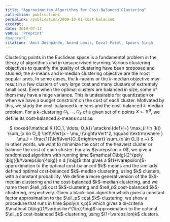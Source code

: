 ```yaml
---
title: "Approximation Algorithms for Cost-Balanced Clustering"
collection: publications
permalink: /publication/2009-10-01-cost-balanced
excerpt:
date: 2019-07-17
venue: 'Preprint'
#paperurl:
citation: 'Amit Deshpande, Anand Louis, Deval Patel, Apoorv Singh'
---
```

Clustering points in the Euclidean space is a fundamental problem in the theory of algorithms
and in unsupervised learning.
Various clustering objectives to quantify the quality of clustering have been proposed and studied;
the $k$-means and $k$-median clustering objective are the most popular ones.
In some cases, the $k$-means or the $k$-median objective may result in a few clusters of very large cost and many clusters of extremely small cost. Even when the optimal clusters are balanced in size, some of them may have a huge variance. This is undesirable for quantization or when we have a budget constraint on the cost of each cluster.
Motivated by this, we study the cost-balanced $k$-means and the cost-balanced $k$-median problem.
For a $k$-clustering $O_1, \ldots, O_k$ of a given set of $n$ points $X \subset \mathbb R^d$,
we define its cost-balanced $k$-means cost as:    
<center> $ \boxed{\mathcal K ({O_1, \ldots, O_k}) \stackrel{def}{=} \max_{l \in [k]} \sum_{x \in O_l} \left\lVert{x - \mu_l}\right\rVert^2,
\qquad \textrm{where } \mu_l = \frac{1}{\left\lvert{O_l}\right\rvert} \sum_{x \in O_l} x ~} $ </center>
In other words, we want to minimize the cost of the heaviest cluster or balance the cost of each cluster.
For any $\varepsilon > 0$, we give a randomized algorithm with running time $\mathcal O\big({2^{poly \big({k/\varepsilon}\big)} n d }\big)$ that gives a $(1+\varepsilon)$-approximation to the optimal cost-balanced $k$-means and the similarly defined optimal cost-balanced $k$-median clustering, using $k$ clusters, with a constant probability. We define a more general version of the $k$-median clustering and the cost-balanced $k$-median clustering, and we name them $\ell_p$ cost $k$-clustering and $\ell_p$ cost-balanced $k$-clustering, respectively.
Given a black-box algorithm which gives a constant factor approximation to the $\ell_p$ cost $k$-clustering, we show a procedure that runs in time $poly(n,k,p)$ which gives a bi-criteria $\mathcal O\big({1/\varepsilon^{1/p}}\big)$-approximation to the optimal $\ell_p$ cost-balanced $k$-clustering, using $(1+\varepsilon)k$ clusters.
